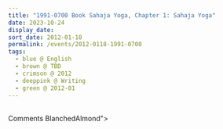 ```yaml
---
title: "1991-0700 Book Sahaja Yoga, Chapter 1: Sahaja Yoga"
date: 2023-10-24
display_date: 
sort_date: 2012-01-18
permalink: /events/2012-0118-1991-0700
tags:
  - blue @ English
  - brown @ TBD
  - crimson @ 2012
  - deeppink @ Writing
  - green @ 2012-01
---
```


<br>

<wave-list>
  <list-title color="green" width="75">Comments</list-title>
  <list-item color="BlanchedAlmond"  width="200"></list-item>
  <list-item color="Lavender"></list-item>
  <list-item color="BlanchedAlmond"></list-item>
</wave-list>BlanchedAlmond"></list-item>
</wave-list>